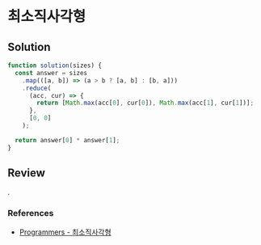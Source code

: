 # 최소직사각형

## Solution

```js
function solution(sizes) {
  const answer = sizes
    .map(([a, b]) => (a > b ? [a, b] : [b, a]))
    .reduce(
      (acc, cur) => {
        return [Math.max(acc[0], cur[0]), Math.max(acc[1], cur[1])];
      },
      [0, 0]
    );

  return answer[0] * answer[1];
}
```

## Review

.

### References

- [Programmers - 최소직사각형](https://programmers.co.kr/learn/courses/30/lessons/86491)
